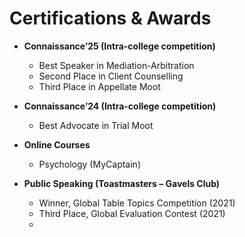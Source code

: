 # Certifications & Awards

- **Connaissance’25 (Intra-college competition)**  
  - Best Speaker in Mediation-Arbitration  
  - Second Place in Client Counselling  
  - Third Place in Appellate Moot  

- **Connaissance’24 (Intra-college competition)**  
  - Best Advocate in Trial Moot  

- **Online Courses**  
  - Psychology (MyCaptain)  

- **Public Speaking (Toastmasters – Gavels Club)**  
  - Winner, Global Table Topics Competition (2021)  
  - Third Place, Global Evaluation Contest (2021)
  - 
